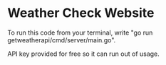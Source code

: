 # Weather Check Website

To run this code from your terminal, write "go run getweatherapi/cmd/server/main.go". 

API key provided for free so it can run out of usage.
